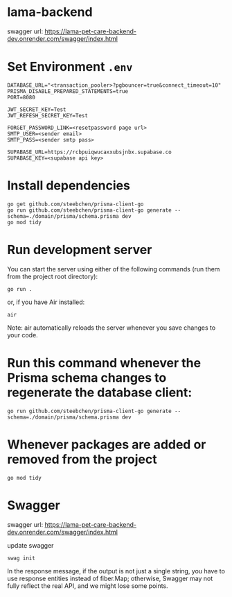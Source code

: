 # lama-backend
swagger url: https://lama-pet-care-backend-dev.onrender.com/swagger/index.html
# Set Environment `.env`
```
DATABASE_URL="<transaction_pooler>?pgbouncer=true&connect_timeout=10"
PRISMA_DISABLE_PREPARED_STATEMENTS=true
PORT=8080

JWT_SECRET_KEY=Test
JWT_REFESH_SECRET_KEY=Test

FORGET_PASSWORD_LINK=<resetpassword page url>
SMTP_USER=<sender email>
SMTP_PASS=<sender smtp pass>

SUPABASE_URL=https://rcbpuiqwucaxxubsjnbx.supabase.co
SUPABASE_KEY=<supabase api key>
```
# Install dependencies
```
go get github.com/steebchen/prisma-client-go
go run github.com/steebchen/prisma-client-go generate --schema=./domain/prisma/schema.prisma dev
go mod tidy
```
# Run development server
You can start the server using either of the following commands (run them from the project root directory):
```
go run .
```
or, if you have Air installed:
```
air
```
Note: air automatically reloads the server whenever you save changes to your code.
# Run this command whenever the Prisma schema changes to regenerate the database client:
```
go run github.com/steebchen/prisma-client-go generate --schema=./domain/prisma/schema.prisma dev
```
# Whenever packages are added or removed from the project
```
go mod tidy
```
# Swagger
swagger url: https://lama-pet-care-backend-dev.onrender.com/swagger/index.html

update swagger
```
swag init
```
In the response message, if the output is not just a single string, you have to use response entities instead of fiber.Map; otherwise, Swagger may not fully reflect the real API, and we might lose some points.
